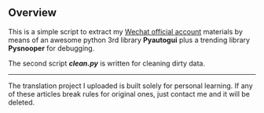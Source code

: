 ## Overview

This is a simple script to extract my <u>Wechat official account</u> materials by means of an awesome python 3rd library **Pyautogui** plus a trending library **Pysnooper** for debugging.

The second script ***clean.py*** is written for cleaning dirty data. 

***

The translation project I uploaded is built solely for personal learning. If any of these articles break rules for original ones, just contact me and it will be deleted.
